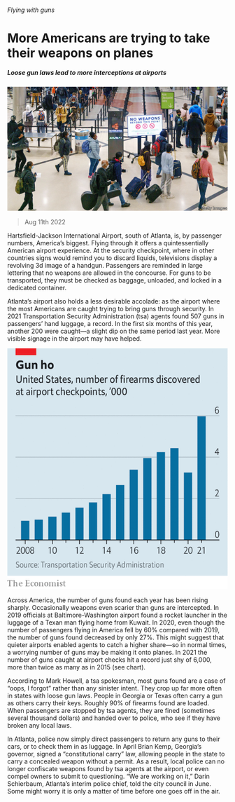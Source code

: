###### Flying with guns

# More Americans are trying to take their weapons on planes 

##### Loose gun laws lead to more interceptions at airports 

![image](images/20220813_USP506.jpg) 

> Aug 11th 2022 

Hartsfield-Jackson International Airport, south of Atlanta, is, by passenger numbers, America’s biggest. Flying through it offers a quintessentially American airport experience. At the security checkpoint, where in other countries signs would remind you to discard liquids, televisions display a revolving 3d image of a handgun. Passengers are reminded in large lettering that no weapons are allowed in the concourse. For guns to be transported, they must be checked as baggage, unloaded, and locked in a dedicated container.

Atlanta’s airport also holds a less desirable accolade: as the airport where the most Americans are caught trying to bring guns through security. In 2021 Transportation Security Administration (tsa) agents found 507 guns in passengers’ hand luggage, a record. In the first six months of this year, another 200 were caught—a slight dip on the same period last year. More visible signage in the airport may have helped.

![image](images/20220813_USC917.png) 


Across America, the number of guns found each year has been rising sharply. Occasionally weapons even scarier than guns are intercepted. In 2019 officials at Baltimore-Washington airport found a rocket launcher in the luggage of a Texan man flying home from Kuwait. In 2020, even though the number of passengers flying in America fell by 60% compared with 2019, the number of guns found decreased by only 27%. This might suggest that quieter airports enabled agents to catch a higher share—so in normal times, a worrying number of guns may be making it onto planes. In 2021 the number of guns caught at airport checks hit a record just shy of 6,000, more than twice as many as in 2015 (see chart).

According to Mark Howell, a tsa spokesman, most guns found are a case of “oops, I forgot” rather than any sinister intent. They crop up far more often in states with loose gun laws. People in Georgia or Texas often carry a gun as others carry their keys. Roughly 90% of firearms found are loaded. When passengers are stopped by tsa agents, they are fined (sometimes several thousand dollars) and handed over to police, who see if they have broken any local laws.

In Atlanta, police now simply direct passengers to return any guns to their cars, or to check them in as luggage. In April Brian Kemp, Georgia’s governor, signed a “constitutional carry” law, allowing people in the state to carry a concealed weapon without a permit. As a result, local police can no longer confiscate weapons found by tsa agents at the airport, or even compel owners to submit to questioning. “We are working on it,” Darin Schierbaum, Atlanta’s interim police chief, told the city council in June. Some might worry it is only a matter of time before one goes off in the air.


